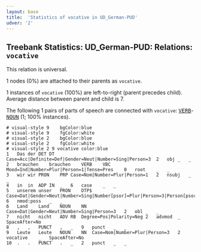 ```yaml
---
layout: base
title:  'Statistics of vocative in UD_German-PUD'
udver: '2'
---
```


## Treebank Statistics: UD_German-PUD: Relations: `vocative`

This relation is universal.

1 nodes (0%) are attached to their parents as `vocative`.

1 instances of `vocative` (100%) are left-to-right (parent precedes child).
Average distance between parent and child is 7.

The following 1 pairs of parts of speech are connected with `vocative`: <tt><a href="de_pud-pos-VERB.html">VERB</a></tt>-<tt><a href="de_pud-pos-NOUN.html">NOUN</a></tt> (1; 100% instances).


~~~ conllu
# visual-style 9	bgColor:blue
# visual-style 9	fgColor:white
# visual-style 2	bgColor:blue
# visual-style 2	fgColor:white
# visual-style 2 9 vocative	color:blue
1	Das	der	DET	DT	Case=Acc|Definite=Def|Gender=Neut|Number=Sing|Person=3	2	obj	_	_
2	brauchen	brauchen	VERB	VBC	Mood=Ind|Number=Plur|Person=1|Tense=Pres	0	root	_	_
3	wir	wir	PRON	PRP	Case=Nom|Number=Plur|Person=1	2	nsubj	_	_
4	in	in	ADP	IN	_	6	case	_	_
5	unserem	unser	PRON	DTP$	Case=Dat|Gender=Neut|Number=Sing|Number[psor]=Plur|Person=3|Person[psor]=1|PronType=Prs	6	nmod:poss	_	_
6	Land	Land	NOUN	NN	Case=Dat|Gender=Neut|Number=Sing|Person=3	2	obl	_	_
7	nicht	nicht	ADV	RB	Degree=Pos|Polarity=Neg	2	advmod	_	SpaceAfter=No
8	,	,	PUNCT	,	_	9	punct	_	_
9	Leute	Leute	NOUN	NN	Case=Nom|Number=Plur|Person=3	2	vocative	_	SpaceAfter=No
10	.	.	PUNCT	.	_	2	punct	_	_

~~~


